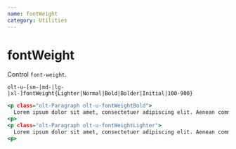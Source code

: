 ```yaml
---
name: fontWeight
category: Utilities
---
```


# fontWeight

Control `font-weight`.

`olt-u-[sm-|md-|lg-|xl-]fontWeight{Lighter|Normal|Bold|Bolder|Initial|100-900}`


```1.html
<p class="olt-Paragraph olt-u-fontWeightBold">
  Lorem ipsum dolor sit amet, consectetuer adipiscing elit. Aenean commodo ligula eget dolor. Aenean massa. Cum sociis natoque penatibus et magnis dis parturient montes, nascetur ridiculus mus.
<p>
<p class="olt-Paragraph olt-u-fontWeightLighter">
  Lorem ipsum dolor sit amet, consectetuer adipiscing elit. Aenean commodo ligula eget dolor. Aenean massa. Cum sociis natoque penatibus et magnis dis parturient montes, nascetur ridiculus mus.
<p>
```
